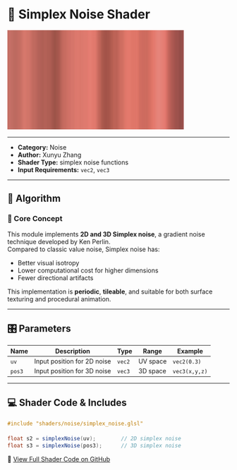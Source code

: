 # 🧩 Simplex Noise Shader

<img src="https://github.com/friedaxvictoria/procedural_shader_framework/blob/main/shaders/screenshots/noise/simplex2d_noise.png" alt="Simplex Noise Example" width="400" height="225">

---

- **Category:** Noise  
- **Author:** Xunyu Zhang  
- **Shader Type:** simplex noise functions  
- **Input Requirements:** `vec2`, `vec3`

---

## 🧠 Algorithm

### 🔷 Core Concept

This module implements **2D and 3D Simplex noise**, a gradient noise technique developed by Ken Perlin.  
Compared to classic value noise, Simplex noise has:

- Better visual isotropy  
- Lower computational cost for higher dimensions  
- Fewer directional artifacts

This implementation is **periodic**, **tileable**, and suitable for both surface texturing and procedural animation.

---

## 🎛️ Parameters

| Name      | Description                        | Type    | Range        | Example        |
|-----------|------------------------------------|---------|--------------|----------------|
| `uv`      | Input position for 2D noise        | `vec2`  | UV space     | `vec2(0.3)`    |
| `pos3`    | Input position for 3D noise        | `vec3`  | 3D space     | `vec3(x,y,z)`  |

---

## 💻 Shader Code & Includes

```glsl
#include "shaders/noise/simplex_noise.glsl"

float s2 = simplexNoise(uv);        // 2D simplex noise
float s3 = simplexNoise(pos3);      // 3D simplex noise
```
🔗 [View Full Shader Code on GitHub](https://github.com/friedaxvictoria/procedural_shader_framework/blob/main/shaders/shaders/noise/simplex_noise.glsl)

